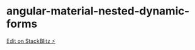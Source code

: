 # angular-material-nested-dynamic-forms

[Edit on StackBlitz ⚡️](https://stackblitz.com/edit/angular-material-nested-dynamic-forms)